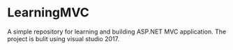 # LearningMVC
A simple repository for learning and building ASP.NET MVC application.
The project is bulit using visual studio 2017.
